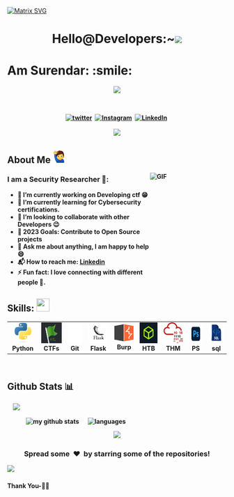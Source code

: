 
 [![Matrix SVG](https://raw.githubusercontent.com/rodrigograca31/rodrigograca31/master/matrix.svg)](https://www.youtube.com/watch?v=SDkAGkd4NLc)
 <div align="center">
   

<h1> Hello@Developers:~<img src = "https://raw.githubusercontent.com/MartinHeinz/MartinHeinz/master/wave.gif" width = "60" heiht = "60"></h1>

</div>

<div size='100px'> <b><h1>Am Surendar: :smile: </h1>
<p align="center">
  <img src="https://readme-typing-svg.herokuapp.com?color=F7F7F7&lines=%F0%9F%91%80+CTF+player;%F0%9F%96%96+Infosec+Student+;%F0%9F%99%83+Python+Dev;%F0%9F%98%B8Blogger">
  </p>
</div><br><be>
<p align="center">
<a href="https://www.twitter.com/anonexploiter"><img src="https://img.shields.io/badge/twitter-%231877F2.svg?&style=for-the-badge&logo=twitter&logoColor=white" alt="twitter" /></a>&nbsp;
<a href="https://instagram.com/0xan0n_"><img src="https://img.shields.io/badge/instagram-%23E4405F.svg?&style=for-the-badge&logo=instagram&logoColor=white" alt="Instagram" /></a>&nbsp;
<a href="https://www.linkedin.com/in/surendar-v-7f/"><img src="https://img.shields.io/badge/linkedin-%230077B5.svg?&style=for-the-badge&logo=linkedin&logoColor=white" alt="LinkedIn" /></a>&nbsp;<br><br>
 <a href="https://github.com/An0N-3XpL0iT3R"><img src="https://github-profile-trophy.vercel.app/?username=anonexploiter&theme=onedark&row=1&margin-w=2&margin-h=2"></a>
</p>

</div>

<h2> About Me <img src ="./img/me.png/" width = "30" /> </h2>
<img width="35%" align="right" height= "255"  alt="GIF" src="https://i.pinimg.com/originals/e4/26/70/e426702edf874b181aced1e2fa5c6cde.gif"/>


### I am a Security Researcher 🐞:
- 🔭 I’m currently working on Developing ctf  :grin:
- 🌱 I’m currently learning for Cybersecurity certifications.
- 👯 I’m looking to collaborate with other Developers :wink:
- 🥅 2023 Goals: Contribute to Open Source projects
- 💬 Ask me about anything, I am happy to help :smile:
- 📬 How to reach me: [Linkedin](https://www.linkedin.com/in/surendar-v-7f/)
- ⚡ Fun fact: I love connecting with different people :raised_hands:.


<h2>Skills: <img src = "https://media2.giphy.com/media/QssGEmpkyEOhBCb7e1/giphy.gif?cid=ecf05e47a0n3gi1bfqntqmob8g9aid1oyj2wr3ds3mg700bl&rid=giphy.gif"  width = "30" height = "30"> </h2>
<table>
  <tr>
      <td align="center" width="96">
      <a href="#">
        <img src="./img/python.svg" width="48" height="48" alt="Python" />
      </a>
      <br>Python
     </td>


   <td align="center"  width="96">
      <a href="#">
        <img src="./img/ctf.png" width="48" height="48" alt="CTF" />
      </a>
      <br>CTFs
    </td>

   <td align="center"  width="96">
      <a href="#">
        <img src="./img/git.png" width="48" height="48" alt="Git" />
      </a>
      <br>Git
    </td>
    
   <td align="center"  width="96">
      <a href="#">
        <img src="./img/flask.jpg" width="48" height="48" alt="Flask" />
      </a>
      <br>Flask
    </td>
      <td align="center"  width="96">
      <a href="#">
        <img src="./img/bburp.png" width="46" height="42" alt="Burp" />
      </a>
      <br>Burp
    </td>

   <td align="center"  width="96">
      <a href="#">
        <img src="./img/htb.jpg" width="48" height="48" alt="HTB"/>
      </a>
      <br>HTB
    </td>

   <td align="center"  width="96">
      <a href="#">
        <img src="./img/thm.png" width="48" height="48" alt="THM" />
      </a>
      <br>THM
    </td>
<td align="center"  width="96">
      <a href="#">
        <img src="./img/ps.png" width="48" height="48" alt="ps" />
      </a>
      <br>PS
    </td>
<td align="center"  width="96">
      <a href="#">
        <img src="./img/sql.png" width="48" height="48" alt="sql" />
      </a>
      <br>sql
    </td>

  </tr>
</table>



</h1>
<br>
<h2> Github Stats 📊</h2>
<p>
<!-- <img alt="GitHub" src="https://img.shields.io/badge/dynamic/json?logo=github&label=Github%20followers&query=%24.data.totalSubs&url=https%3A%2F%2Fapi.spencerwoo.com%2Fsubstats%2F%3Fsource%3Dgithub%26queryKey%3Danonexploiter">
</a> -->
<!--  <img src="https://komarev.com/ghpvc/?username=surea007&label=Profile%20views&color=0e75b6&style=flat" alt="surea007" /> -->
&nbsp; &nbsp;
 <img src="https://profile-counter.glitch.me/anonexploiter/count.svg"/>
</p>
<a>
    <p>
    &nbsp;&nbsp;&nbsp;&nbsp;&nbsp;&nbsp;&nbsp;&nbsp;&nbsp;&nbsp;&nbsp;&nbsp;&nbsp;<img src="https://github-readme-stats.vercel.app/api?username=anonexploiter&show_icons=true&theme=tokyonight" alt="my github stats" width="420"/>&nbsp;&nbsp;&nbsp;&nbsp;&nbsp;&nbsp;<img src="https://github-readme-stats.vercel.app/api/top-langs/?username=anonexploiter&layout=compact&theme=tokyonight" alt="languages" height="165">
    </p>
 <p align=center>
<img src="https://github-readme-streak-stats.herokuapp.com?user=anonexploiter&theme=tokyonight&date_format=M%20j%5B%2C%20Y%5D"></img>
</p>
</a>

<div align="center">
<h3 align="center">Spread some &nbsp;❤️&nbsp; by starring some of the repositories!</h3>
</div><img src="https://github.com/anonexploiter/anonexploiter/blob/main/img/wave.svg" />

#### Thank You-🙏🏼
  

